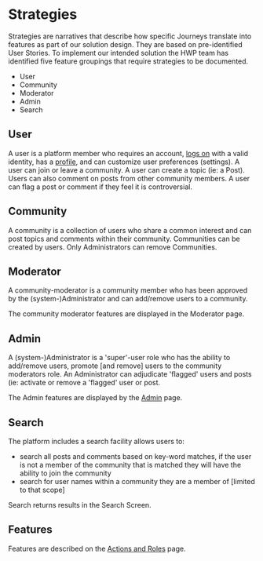 # Strategies 

Strategies are narratives that describe how specific Journeys translate into features as part of our solution design. 
They are based on pre-identified User Stories. To implement our intended solution the HWP team has identified five feature groupings that require strategies to be documented.

* User
* Community
* Moderator
* Admin
* Search

## User

A user is a platform member who requires an account, [logs on](https://user-images.githubusercontent.com/82344553/157935583-ab1b70db-121b-41b4-a3fb-575e594b6a00.png) with a valid identity, has a [profile](https://github.com/bcgov/CITZ-HybridWorkplace/wiki/9.Wireframes#u1t4---profile), and can customize user preferences (settings). 
A user can join or leave a community. A user can create a topic (ie: a Post). Users can also comment on posts from other community members.  A user can flag a post or comment if they feel it is controversial.

## Community 

A community is a collection of users who share a common interest and can post topics and comments within their community. Communities can be created by users. Only Administrators can remove Communities.

## Moderator

A community-moderator is a community member who has been approved by the (system-)Administrator and can add/remove users to a community.

The community moderator features are displayed in the Moderator page.

## Admin

A (system-)Administrator is a 'super'-user role who has the ability to add/remove users, promote [and remove] users to the community moderators role. 
An Administrator can adjudicate 'flagged' users and posts (ie: activate or remove a 'flagged' user or post. 

The Admin features are displayed by the [Admin](https://github.com/bcgov/CITZ-HybridWorkplace/blob/main/docs/AdminPanel.png) page.

## Search

The platform includes a search facility allows users to: 
* search all posts and comments based on key-word matches, if the user is not a member of the community that is matched they will have the ability to join the community
* search for user names within a community they are a member of [limited to that scope]

Search returns results in the Search Screen.

## Features

Features are described on the [Actions and Roles](https://github.com/bcgov/CITZ-HybridWorkplace/wiki/7.Security) page.
